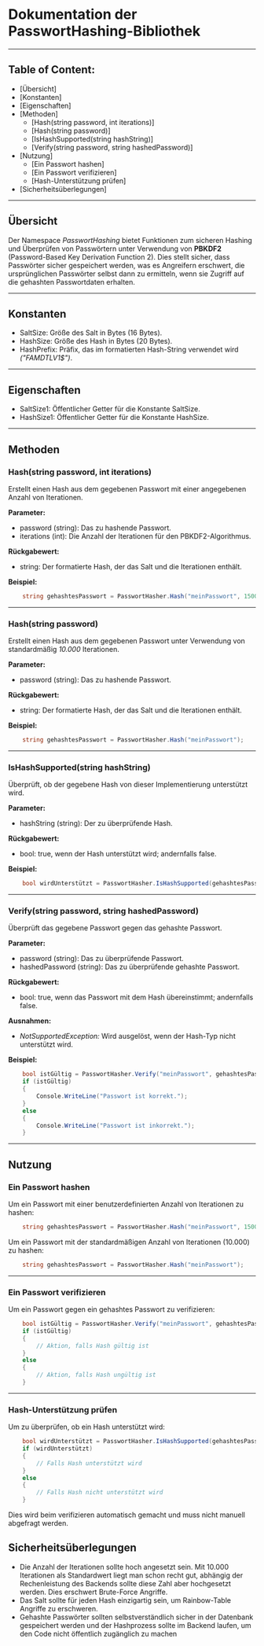 ﻿# Dokumentation der PasswortHashing-Bibliothek

---

## Table of Content:

- [Übersicht]
- [Konstanten]
- [Eigenschaften]
- [Methoden]
    - [Hash(string password, int iterations)]
    - [Hash(string password)]
    - [IsHashSupported(string hashString)]
    - [Verify(string password, string hashedPassword)]
- [Nutzung]
    - [Ein Passwort hashen]
    - [Ein Passwort verifizieren]
    - [Hash-Unterstützung prüfen]
- [Sicherheitsüberlegungen]

---

## Übersicht

Der Namespace *PasswortHashing* bietet Funktionen zum sicheren Hashing und Überprüfen von Passwörtern unter 
Verwendung von **PBKDF2** (Password-Based Key Derivation Function 2). Dies stellt sicher, dass Passwörter sicher 
gespeichert werden, was es Angreifern erschwert, die ursprünglichen Passwörter selbst dann zu ermitteln, 
wenn sie Zugriff auf die gehashten Passwortdaten erhalten.

---

## Konstanten
- SaltSize: Größe des Salt in Bytes (16 Bytes).
- HashSize: Größe des Hash in Bytes (20 Bytes).
- HashPrefix: Präfix, das im formatierten Hash-String verwendet wird *("$FAMDTL$V1$")*.

---

## Eigenschaften
- SaltSize1: Öffentlicher Getter für die Konstante SaltSize.
- HashSize1: Öffentlicher Getter für die Konstante HashSize.

---

## Methoden

### Hash(string password, int iterations)

Erstellt einen Hash aus dem gegebenen Passwort mit einer angegebenen Anzahl von Iterationen.

**Parameter:**
- password (string): Das zu hashende Passwort.
- iterations (int): Die Anzahl der Iterationen für den PBKDF2-Algorithmus.

**Rückgabewert:**
- string: Der formatierte Hash, der das Salt und die Iterationen enthält.

**Beispiel:**
```cs
    string gehashtesPasswort = PasswortHasher.Hash("meinPasswort", 15000);
```

---

### Hash(string password)

Erstellt einen Hash aus dem gegebenen Passwort unter Verwendung von standardmäßig *10.000* Iterationen.

**Parameter:**
- password (string): Das zu hashende Passwort.

**Rückgabewert:**
- string: Der formatierte Hash, der das Salt und die Iterationen enthält.

**Beispiel:**
```cs
    string gehashtesPasswort = PasswortHasher.Hash("meinPasswort");
```

---

### IsHashSupported(string hashString)

Überprüft, ob der gegebene Hash von dieser Implementierung unterstützt wird.

**Parameter:**
- hashString (string): Der zu überprüfende Hash.

**Rückgabewert:**
- bool: true, wenn der Hash unterstützt wird; andernfalls false.

**Beispiel:**
```cs
    bool wirdUnterstützt = PasswortHasher.IsHashSupported(gehashtesPasswort);
```

---

### Verify(string password, string hashedPassword)

Überprüft das gegebene Passwort gegen das gehashte Passwort.

**Parameter:**
- password (string): Das zu überprüfende Passwort.
- hashedPassword (string): Das zu überprüfende gehashte Passwort.

**Rückgabewert:**
- bool: true, wenn das Passwort mit dem Hash übereinstimmt; andernfalls false.

**Ausnahmen:**
- *NotSupportedException:* Wird ausgelöst, wenn der Hash-Typ nicht unterstützt wird.

**Beispiel:**
```cs
    bool istGültig = PasswortHasher.Verify("meinPasswort", gehashtesPasswort);
    if (istGültig)
    {
        Console.WriteLine("Passwort ist korrekt.");
    }
    else
    {
        Console.WriteLine("Passwort ist inkorrekt.");
    }
```

--- 

## Nutzung

### Ein Passwort hashen

Um ein Passwort mit einer benutzerdefinierten Anzahl von Iterationen zu hashen:

```cs
    string gehashtesPasswort = PasswortHasher.Hash("meinPasswort", 15000);
```

Um ein Passwort mit der standardmäßigen Anzahl von Iterationen (10.000) zu hashen:
```cs
    string gehashtesPasswort = PasswortHasher.Hash("meinPasswort");
```

---

### Ein Passwort verifizieren

Um ein Passwort gegen ein gehashtes Passwort zu verifizieren:
```cs
    bool istGültig = PasswortHasher.Verify("meinPasswort", gehashtesPasswort);
    if (istGültig)
    {
        // Aktion, falls Hash gültig ist
    }
    else
    {
        // Aktion, falls Hash ungültig ist
    }
```

---

### Hash-Unterstützung prüfen

Um zu überprüfen, ob ein Hash unterstützt wird:
```cs
    bool wirdUnterstützt = PasswortHasher.IsHashSupported(gehashtesPasswort);
    if (wirdUnterstützt)
    {
        // Falls Hash unterstützt wird
    }
    else
    {
        // Falls Hash nicht unterstützt wird
    }
```

Dies wird beim verifizieren automatisch gemacht und muss nicht manuell abgefragt werden.

## Sicherheitsüberlegungen
- Die Anzahl der Iterationen sollte hoch angesetzt sein. Mit 10.000 Iterationen als Standardwert 
liegt man schon recht gut, abhängig der Rechenleistung des Backends sollte diese Zahl aber hochgesetzt werden. 
Dies erschwert Brute-Force Angriffe.
- Das Salt sollte für jeden Hash einzigartig sein, um Rainbow-Table Angriffe zu erschweren.
- Gehashte Passwörter sollten selbstverständlich sicher in der Datenbank gespeichert werden und der 
Hashprozess sollte im Backend laufen, um den Code nicht öffentlich zugänglich zu machen